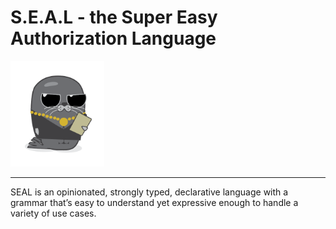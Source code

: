 # S.E.A.L - the Super Easy Authorization Language

<img src="./logo/seal-logo.png" width="150">

----

SEAL is an opinionated, strongly typed, declarative language with a grammar that’s easy to understand yet expressive enough to handle a variety of use cases.